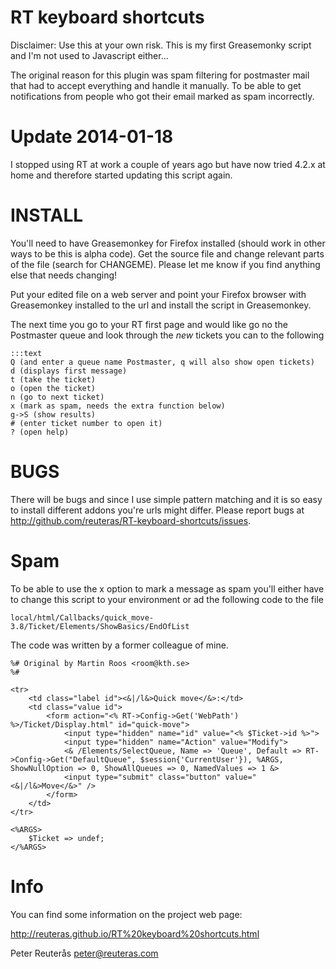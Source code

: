 RT keyboard shortcuts
=====================

Disclaimer: 
Use this at your own risk. This is my first Greasemonky script and I'm
not used to Javascript either...

The original reason for this plugin was spam filtering for postmaster mail that had to accept everything and handle it manually. To be able to get notifications from people who got their email marked as spam incorrectly.

Update 2014-01-18
=================

I stopped using RT at work a couple of years ago but have now tried 4.2.x at home and therefore started updating this script again.

INSTALL
=======

You'll need to have Greasemonkey for Firefox installed (should work in other ways to be this is alpha code). Get the source file and change relevant parts of the file (search for CHANGEME). Please let me know if you find anything else that needs changing!

Put your edited file on a web server and point your Firefox browser with Greasemonkey installed to the url and install the script in
Greasemonkey.

The next time you go to your RT first page and would like go no the Postmaster queue and look through the _new_ tickets you can to the following

    :::text
    Q (and enter a queue name Postmaster, q will also show open tickets)
    d (displays first message)
    t (take the ticket)
    o (open the ticket)
    n (go to next ticket)
    x (mark as spam, needs the extra function below)
    g->S (show results)
    # (enter ticket number to open it)
    ? (open help)

BUGS
====

There will be bugs and since I use simple pattern matching and it is so easy to install different addons you're urls might differ. Please report bugs at http://github.com/reuteras/RT-keyboard-shortcuts/issues.

Spam
====

To be able to use the x option to mark a message as spam you'll either
have to change this script to your environment or ad the following
code to the file

    local/html/Callbacks/quick_move-3.8/Ticket/Elements/ShowBasics/EndOfList

The code was written by a former colleague of mine.

    %# Original by Martin Roos <room@kth.se>
    %#

    <tr>
        <td class="label id"><&|/l&>Quick move</&>:</td>
        <td class="value id">
            <form action="<% RT->Config->Get('WebPath') %>/Ticket/Display.html" id="quick-move">
                <input type="hidden" name="id" value="<% $Ticket->id %>">
                <input type="hidden" name="Action" value="Modify">
                <& /Elements/SelectQueue, Name => 'Queue', Default => RT->Config->Get("DefaultQueue", $session{'CurrentUser'}), %ARGS, ShowNullOption => 0, ShowAllQueues => 0, NamedValues => 1 &>
                <input type="submit" class="button" value="<&|/l&>Move</&>" />
            </form>
        </td>
    </tr>

    <%ARGS>
        $Ticket => undef;
    </%ARGS>


Info
====

You can find some information on the project web page:

http://reuteras.github.io/RT%20keyboard%20shortcuts.html

Peter Reuterås
peter@reuteras.com

